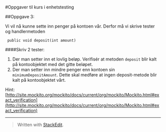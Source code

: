 #Oppgaver til kurs i enhetstesting

##Oppgave 3:

Vi vil nå kunne sette inn penger på kontoen vår. Derfor må vi skrive tester og handlermetoden

	 public void deposit(int amount)

####Skriv 2 tester:

 1. Der man setter inn et lovlig beløp. Verifisér at metoden `deposit` blir kalt på kontoobjektet med det gitte beløpet.
 2. Der man setter inn mindre penger enn kontoen sin `minimumDepositAmount`. Dette skal medføre at ingen deposit-metode blir kalt på kontoobjektet vårt.

Hint:  [http://site.mockito.org/mockito/docs/current/org/mockito/Mockito.html#exact_verification](http://site.mockito.org/mockito/docs/current/org/mockito/Mockito.html#exact_verification)

----------

> Written with [StackEdit](https://stackedit.io/).
